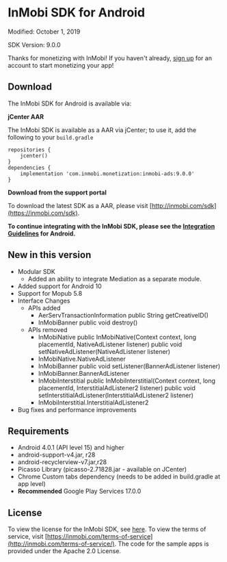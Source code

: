 InMobi SDK for Android
======================

Modified: October 1, 2019

SDK Version: 9.0.0

Thanks for monetizing with InMobi!
If you haven't already, [sign up](https://www.inmobi.com/user/index?locale=en_us#signup) for an account to start monetizing your app!

## Download
The InMobi SDK for Android is available via: 

**jCenter AAR**

The InMobi SDK is available as a AAR via jCenter; to use it, add the following to your `build.gradle`

```
repositories {
    jcenter()
}
dependencies {
    implementation 'com.inmobi.monetization:inmobi-ads:9.0.0'
}
```

**Download from the support portal**

To download the latest SDK as a AAR, please visit [http://inmobi.com/sdk](https://inmobi.com/sdk).

**To continue integrating with the InMobi SDK, please see the [Integration Guidelines](https://support.inmobi.com/monetize/android-guidelines/) for Android.**

## New in this version
- Modular SDK
    - Added an ability to integrate Mediation as a separate module.
- Added support for Android 10
- Support for Mopub 5.8
- Interface Changes
    - APIs added
        - AerServTransactionInformation
            public String getCreativeID()
        - InMobiBanner
            public void destroy()
    - APIs removed
        - InMobiNative
            public InMobiNative(Context context, long placementId, NativeAdListener listener)
            public void setNativeAdListener(NativeAdListener listener)
        - InMobiNative.NativeAdListener
        - InMobiBanner
            public void setListener(BannerAdListener listener)
        - InMobiBanner.BannerAdListener
        - InMobiInterstitial
            public InMobiInterstitial(Context context, long placementId, InterstitialAdListener2 listener)
            public void setInterstitialAdListener(InterstitialAdListener2 listener)
        - InMobiInterstitial.InterstitialAdListener2
- Bug fixes and performance improvements

## Requirements
- Android 4.0.1 (API level 15) and higher
- android-support-v4.jar, r28
- android-recyclerview-v7.jar,r28
- Picasso Library (picasso-2.71828.jar - available on JCenter)
- Chrome Custom tabs dependency (needs to be added in build.gradle at app level)
- **Recommended** Google Play Services 17.0.0

## License
To view the license for the InMobi SDK, see [here](https://github.com/InMobi/sdk-sample-code-android/blob/master/sdk/License.txt). To view the terms of service, visit [https://inmobi.com/terms-of-service](http://inmobi.com/terms-of-service/). 
The code for the sample apps is provided under the Apache 2.0 License.

